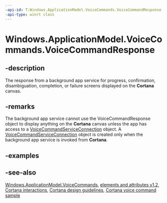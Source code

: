 ```yaml
---
-api-id: T:Windows.ApplicationModel.VoiceCommands.VoiceCommandResponse
-api-type: winrt class
---
```


<!-- Class syntax.
public class VoiceCommandResponse : Windows.ApplicationModel.VoiceCommands.IVoiceCommandResponse
-->

# Windows.ApplicationModel.VoiceCommands.VoiceCommandResponse

## -description
The response from a background app service for progress, confirmation, disambiguation, completion, or failure screens displayed on the **Cortana** canvas.

## -remarks
The background app service cannot use the VoiceCommandResponse object to display anything on the **Cortana** canvas unless the app has access to a [VoiceCommandServiceConnection](voicecommandserviceconnection.md) object. A [VoiceCommandServiceConnection](voicecommandserviceconnection.md) object is created only when the background app service is invoked from **Cortana**.

## -examples

## -see-also
[Windows.ApplicationModel.VoiceCommands](windows_applicationmodel_voicecommands.md), [ elements and attributes v1.2](/uwp/schemas/voicecommands/voice-command-elements-and-attributes-1-2), [Cortana interactions](/windows/apps/design/input/cortana-interactions), [Cortana design guidelines](/windows/apps/design/input/cortana-design-guidelines), [Cortana voice command sample](https://github.com/Microsoft/Windows-universal-samples/tree/master/Samples/CortanaVoiceCommand)
